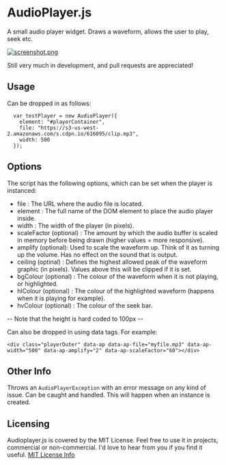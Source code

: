 # AudioPlayer.js
A small audio player widget. Draws a waveform, allows the user to play, seek etc.

[![screenshot.png](https://s23.postimg.org/z1l9dmmgb/screenshot.png)](https://postimg.org/image/6oprn60pz/)

Still very much in development, and pull requests are appreciated!

## Usage
Can be dropped in as follows:

```
  var testPlayer = new AudioPlayer({
    element: "#playerContainer",
    file: "https://s3-us-west-2.amazonaws.com/s.cdpn.io/616095/clip.mp3",
    width: 500
  });
```

## Options
The script has the following options, which can be set when the player is instanced:

* file : The URL where the audio file is located.
* element : The full name of the DOM element to place the audio player inside.
* width : The width of the player (in pixels).
* scaleFactor (optional) : The amount by which the audio buffer is scaled in memory before being drawn (higher values = more responsive).
* amplify (optional): Used to scale the waveform up. Think of it as turning up the volume. Has no effect on the sound that is output.
* ceiling (optinal) : Defines the highest allowed peak of the waveform graphic (in pixels). Values above this will be clipped if it is set.
* bgColour (optional) : The colour of the waveform when it is not playing, or highlighted.
* hlColour (optional) : The colour of the highlighted waveform (happens when it is playing for example).
* hvColour (optional) : The colour of the seek bar.

-- Note that the height is hard coded to 100px --

Can also be dropped in using data tags. For example:
```
<div class="playerOuter" data-ap data-ap-file="myfile.mp3" data-ap-width="500" data-ap-amplify="2" data-ap-scaleFactor="60"></div>
```

## Other Info
Throws an `AudioPlayerException` with an error message on any kind of issue. Can be caught and handled. This will happen when an instance is created.

## Licensing
Audioplayer.js is covered by the MIT License. Feel free to use it in projects, commercial or non-commercial. I'd love to hear from you if you find it useful.
[MIT License Info](https://opensource.org/licenses/MIT)